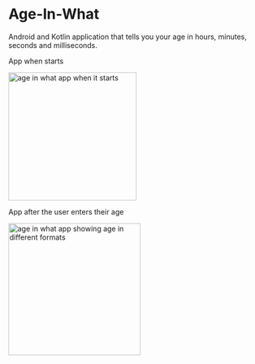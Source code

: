 # Age-In-What
Android and Kotlin application that tells you your age in hours, minutes, seconds and milliseconds. 

App when starts

<img width="252" alt="age in what app when it starts" src="https://user-images.githubusercontent.com/22504100/235938329-97821c5c-d63e-4774-9921-d9f2f31c4dbf.PNG">

App after the user enters their age


<img width="260" alt="age in what app showing age in different formats" src="https://user-images.githubusercontent.com/22504100/235938452-855fb3c2-1560-4f33-942a-597855710847.PNG">
